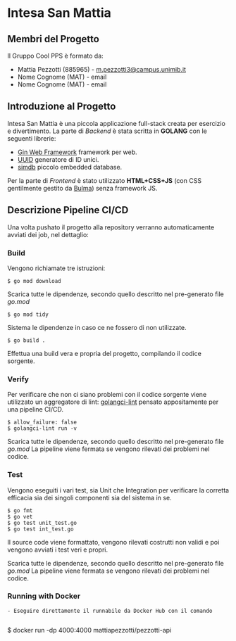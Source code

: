 # Intesa San Mattia

## Membri del Progetto
Il Gruppo Cool PPS è formato da:
- Mattia Pezzotti (885965) - m.pezzotti3@campus.unimib.it
- Nome Cognome (MAT) - email
- Nome Cognome (MAT) - email

## Introduzione al Progetto
Intesa San Mattia è una piccola applicazione full-stack creata per esercizio e divertimento.
La parte di *Backend* è stata scritta in **GOLANG** con le seguenti librerie:
- [Gin Web Framework](https://github.com/gin-gonic/gin) framework per web.
- [UUID](https://github.com/gofrs/uuid) generatore di ID unici.
- [simdb](https://github.com/sonyarouje/simdb) piccolo embedded database.

Per la parte di *Frontend* è stato utilizzato **HTML+CSS+JS** (con CSS gentilmente gestito da [Bulma](https://bulma.io/)) senza framework JS.

## Descrizione Pipeline CI/CD
Una volta pushato il progetto alla repository verranno automaticamente avviati dei job, nel dettaglio:

### Build
Vengono richiamate tre istruzioni:
```
$ go mod download
```
Scarica tutte le dipendenze, secondo quello descritto nel pre-generato file *go.mod*

```
$ go mod tidy
```
Sistema le dipendenze in caso ce ne fossero di non utilizzate.

```
$ go build .
```
Effettua una build vera e propria del progetto, compilando il codice sorgente.

### Verify
Per verificare che non ci siano problemi con il codice sorgente viene utilizzato un aggregatore di lint: [golangci-lint](https://golangci-lint.run/) pensato appositamente per una pipeline CI/CD.

```
$ allow_failure: false
$ golangci-lint run -v
```
Scarica tutte le dipendenze, secondo quello descritto nel pre-generato file *go.mod*
La pipeline viene fermata se vengono rilevati dei problemi nel codice.

### Test
Vengono eseguiti i vari test, sia Unit che Integration per verificare la corretta efficacia sia dei singoli componenti sia del sistema in se.

```
$ go fmt
$ go vet
$ go test unit_test.go
$ go test int_test.go
```

Il source code viene formattato, vengono rilevati costrutti non validi e poi vengono avviati i test veri e propri.

Scarica tutte le dipendenze, secondo quello descritto nel pre-generato file *go.mod*
La pipeline viene fermata se vengono rilevati dei problemi nel codice.

### Running with Docker
``` 
- Eseguire direttamente il runnabile da Docker Hub con il comando
  
```
$ docker run -dp 4000:4000 mattiapezzotti/pezzotti-api
```


